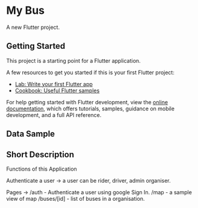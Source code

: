 # My Bus

A new Flutter project.

## Getting Started

This project is a starting point for a Flutter application.

A few resources to get you started if this is your first Flutter project:

- [Lab: Write your first Flutter app](https://docs.flutter.dev/get-started/codelab)
- [Cookbook: Useful Flutter samples](https://docs.flutter.dev/cookbook)

For help getting started with Flutter development, view the
[online documentation](https://docs.flutter.dev/), which offers tutorials,
samples, guidance on mobile development, and a full API reference.

## Data Sample 

## Short Description


Functions of this Application

Authenticate a user -> a user can be rider, driver, admin organiser.

Pages -> 
/auth - Authenticate a user using google Sign In.
/map - a sample view of map
/buses/[id] - list of buses in a organisation.

